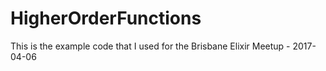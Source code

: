 # HigherOrderFunctions

This is the example code that I used for the Brisbane Elixir Meetup - 2017-04-06

